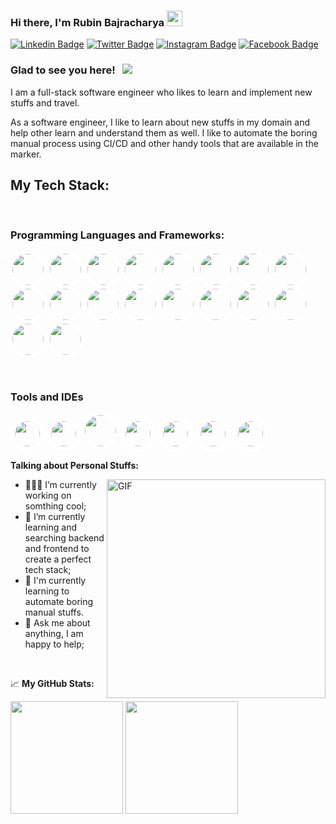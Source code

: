 ### Hi there, I'm Rubin Bajracharya <img src="https://media.giphy.com/media/hvRJCLFzcasrR4ia7z/giphy.gif" width="25px">

[![Linkedin Badge](https://img.shields.io/badge/-LinkedIn-0e76a8?style=flat-square&logo=Linkedin&logoColor=white)](linkedin.com/in/rubinbajracharya)
[![Twitter Badge](https://img.shields.io/badge/-Twitter-00acee?style=flat-square&logo=Twitter&logoColor=white)](https://twitter.com/rubinbaj)
[![Instagram Badge](https://img.shields.io/badge/-Instagram-e4405f?style=flat-square&logo=Instagram&logoColor=white)](https://www.instagram.com/rubinbajracharya/)
[![Facebook Badge](https://img.shields.io/badge/-Facebook-3B5998?style=flat-square&logo=Facebook&logoColor=white)](https://www.facebook.com/rubin.bajracharya/)

### Glad to see you here! &nbsp; ![](https://visitor-badge.glitch.me/badge?page_id=spike04.spike04)

I am a full-stack software engineer who likes to learn and implement new stuffs and travel.

As a software engineer, I like to learn about new stuffs in my domain and help other learn and understand them as well. I like to automate the boring manual process using CI/CD and other handy tools that are available in the marker.

## My Tech Stack:

<br/>

### Programming Languages and Frameworks:
<p>
<img src="https://cdn.jsdelivr.net/npm/programming-languages-logos/src/html/html.png" height="50" style="border-radius: 50%; border: 3px solid white;">
<img src="https://cdn.jsdelivr.net/npm/programming-languages-logos/src/javascript/javascript.png" height="50" style="border-radius: 50%; border: 3px solid white;">
<img src="https://cdn.jsdelivr.net/npm/programming-languages-logos/src/python/python.png" height="50" style="border-radius: 50%; border: 3px solid white;">
<img src="https://cdn.jsdelivr.net/npm/programming-languages-logos/src/css/css.png" height="50" style="border-radius: 50%; border: 3px solid white;">
<img src="https://cdn.jsdelivr.net/npm/programming-languages-logos/src/kotlin/kotlin.png" height="50" style="border-radius: 50%; border: 3px solid white;">
<img src="https://cdn.jsdelivr.net/npm/programming-languages-logos/src/java/java.png" height="50" style="border-radius: 50%; border: 3px solid white;">
<img src="https://cdn.jsdelivr.net/npm/programming-languages-logos/src/php/php.png" height="50" style="border-radius: 50%; border: 3px solid white;">
<img src="https://www.kindpng.com/picc/m/176-1766682_dart-programming-language-hd-png-download.png" height="50" style="border-radius: 50%; border: 3px solid white;">
<img src="https://cdn.iconscout.com/icon/free/png-128/typescript-1174965.png" height="50" style="border-radius: 50%; border: 3px solid white;">
<img src="https://www.drupal.org/files/project-images/react.png" height="50" width="50" style="border-radius: 50%; border: 3px solid white;">
<img src="https://cdn.imgbin.com/20/22/0/imgbin-angularjs-logo-javascript-security-token-HwGnker3RH1BuWZW3zdm2UN6M.jpg" height="50" width="50" style="border-radius: 50%; border: 3px solid white;">
<img src="https://vuejs.org/images/logo.png" height="50" width="50" style="border-radius: 50%; border: 3px solid white;">
<img src="https://d2eip9sf3oo6c2.cloudfront.net/tags/images/000/001/074/full/nextjs.png" height="50" width="50" style="border-radius: 50%; border: 3px solid white;">
<img src="https://nuxtjs.org/logos/nuxt-icon.png" height="50" width="50" style="border-radius: 50%; border: 3px solid white;">
<img src="https://encrypted-tbn0.gstatic.com/images?q=tbn:ANd9GcS7RptWoHvbCuzaFDBYpkEppl7Rqdh1bbyHCw&usqp=CAU" height="50" width="50" style="border-radius: 50%; border: 3px solid white;">
<img src="https://ih1.redbubble.net/image.1150190633.8412/st,small,845x845-pad,1000x1000,f8f8f8.jpg" height="50" width="50" style="border-radius: 50%; border: 3px solid white;">
<img src="https://www.mavenlogix.org/wp-content/uploads/2019/01/laravel-512.png" height="50" width="50" style="border-radius: 50%; border: 3px solid white;">
<img src="https://www.incredible-web.com/media/7160/android-icon.png" height="50" width="50" style="border-radius: 50%; border: 3px solid white;">
</p>

<br/>

### Tools and IDEs
<p>
<img src="https://cdn.iconscout.com/icon/free/png-128/slack-logo-1481728-1254330.png" height="40" style="padding: 4px; border-radius: 50%; border: 3px solid white;">
<img src="https://cdn.iconscout.com/icon/free/png-128/intellij-4-1175020.png" height="40" style="padding: 4px; border-radius: 50%; border: 3px solid white;">
<img src="https://2.bp.blogspot.com/-tzm1twY_ENM/XlCRuI0ZkRI/AAAAAAAAOso/BmNOUANXWxwc5vwslNw3WpjrDlgs9PuwQCLcBGAsYHQ/s1600/pasted%2Bimage%2B0.png" height="50" style="border-radius: 50%; border: 3px solid white;">
<img src="https://upload.wikimedia.org/wikipedia/commons/thumb/9/9a/Visual_Studio_Code_1.35_icon.svg/1200px-Visual_Studio_Code_1.35_icon.svg.png" height="40" style="padding: 5px; border-radius: 50%; border: 3px solid white;">
<img src="https://encrypted-tbn0.gstatic.com/images?q=tbn:ANd9GcQjcEuU-tH32Z2iOhe-q-F1PmbFfy8Z99vH8Q&usqp=CAU" height="40" style="padding: 5px; border-radius: 50%; border: 3px solid white;">
<img src="https://git-scm.com/images/logos/downloads/Git-Icon-1788C.png" height="40" style="padding: 5px; border-radius: 50%; border: 3px solid white;">
<img src="https://4.bp.blogspot.com/-rtNRVM3aIvI/XJX_U07Z-II/AAAAAAAAJXY/YpdOo490FTgdKOxM4qDG-2-EzcNFAWkKACK4BGAYYCw/s1600/logo%2Bfirebase%2Bicon.png" height="40"  style="padding: 5px; border-radius: 50%; border: 3px solid white;">
</p>

**Talking about Personal Stuffs:**

<img align="right" alt="GIF" src="https://camo.githubusercontent.com/7b74c6396b4fe40895b2d3da58b95e97abbd2e15c5ef58be30e954fc1b059da8/68747470733a2f2f692e696d6775722e636f6d2f384d75705a48592e676966" width="350" />

- 👨🏻‍💻 I’m currently working on somthing cool;
- 🚀 I’m currently learning and searching backend and frontend to create a perfect tech stack;
- 🌱 I'm currently learning to automate boring manual stuffs.
- 💬 Ask me about anything, I am happy to help;

<br/>

📈 **My GitHub Stats:**

<p>
<img height="180em" src="https://github-readme-stats.vercel.app/api?username=spike04&show_icons=true&hide_border=true&&count_private=true&include_all_commits=true" />
<img height="180em" src="https://github-readme-stats.vercel.app/api/top-langs/?username=spike04&exclude_repo=KNN-Image-Classification&show_icons=true&hide_border=true&layout=compact&langs_count=8"/>
</p>
